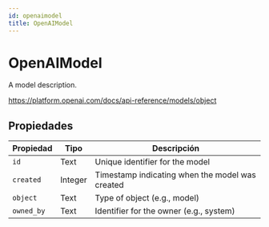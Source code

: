 ```yaml
---
id: openaimodel
title: OpenAIModel
---
```


# OpenAIModel

A model description.

https://platform.openai.com/docs/api-reference/models/object

## Propiedades

| Propiedad  | Tipo    | Descripción                                                                                |
| ---------- | ------- | ------------------------------------------------------------------------------------------ |
| `id`       | Text    | Unique identifier for the model                                                            |
| `created`  | Integer | Timestamp indicating when the model was created                                            |
| `object`   | Text    | Type of object (e.g., model)            |
| `owned_by` | Text    | Identifier for the owner (e.g., system) |
